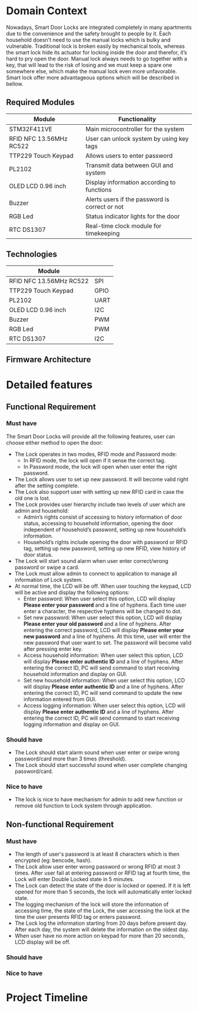# Domain Context
Nowadays, Smart Door Locks are integrated completely in many apartments due to the convenience and the safety brought to people by it. Each household doesn’t need to use the manual locks which is bulky and vulnerable. Traditional lock is broken easily by mechanical tools, whereas the smart lock hide its actuator for locking inside the door and therefor, it’s hard to pry open the door. Manual lock always needs to go together with a key, that will lead to the risk of losing and we must keep a spare one somewhere else, which make the manual lock even more unfavorable. Smart lock offer more advantageous options which will be described in bellow.

## Required Modules
| Module                   | Functionality                                     |
| -------------------------| ------------------------------------------------- |
| STM32F411VE              | Main microcontroller for the system               |
| RFID NFC 13.56MHz RC522  | User can unlock system by using key tags          |
| TTP229 Touch Keypad      | Allows users to enter password                    |
| PL2102                   | Transmit data between GUI and system              |
| OLED LCD 0.96 inch       | Display information according to functions        |
| Buzzer                   | Alerts users if the password is correct or not    |
| RGB Led                  | Status indicator lights for the door              |
| RTC DS1307               | Real-time clock module for timekeeping            |

## Technologies
| Module                   |        |
| -------------------------| -------|
| RFID NFC 13.56MHz RC522  | SPI    |
| TTP229 Touch Keypad      | GPIO   |
| PL2102                   | UART   |
| OLED LCD 0.96 inch       | I2C    |
| Buzzer                   | PWM    |
| RGB Led                  | PWM    |
| RTC DS1307               | I2C    |

## Firmware Architecture

# Detailed features

## Functional Requirement
### Must have
The Smart Door Locks will provide all the following features, user can choose either method to open the door:
- The Lock operates in two modes, RFID mode and Password mode:
    + In RFID mode, the lock will open if it sense the correct tag. 
    + In Password mode, the lock will open when user enter the right password. 
- The Lock allows user to set up new password. It will become valid right after the setting complete. 
- The Lock also support user with setting up new RFID card in case the old one is lost.
- The Lock provides user hierarchy include two levels of user which are admin and household:
    + Admin’s rights consist of accessing to history information of door status, accessing to household information, opening the door independent of household’s password, setting up new household’s information. 
    + Household’s rights include opening the door with password or RFID tag, setting up new password, setting up new RFID, view history of door status.
- The Lock will start sound alarm when user enter correct/wrong password or swipe a card. 
- The Lock must allow admin to connect to application to manage all information of Lock system.
- At normal time, the LCD will be off. When user touching the keypad, LCD will be active and display the following options:
    + Enter password:
    When user select this option, LCD will display **Please enter your password** and a line of hyphens. Each time user enter a character, the respective hyphens will be changed to dot.
    + Set new password:
    When user select this option, LCD will display **Please enter your old password** and a line of hyphens. After entering the correct password, LCD will display **Please enter your new password** and a line of hyphens. At this time, user will enter the new password that user want to set. The password will become valid after pressing enter key.
    + Access household information:
    When user select this option, LCD will display **Please enter authentic ID** and a line of hyphens. After entering the correct ID, PC will send command to start receiving household information and display on GUI.
    + Set new household information:
    When user select this option, LCD will display **Please enter authentic ID** and a line of hyphens. After entering the correct ID, PC will send command to update the new information entered from GUI.
    + Access logging information:
    When user select this option, LCD will display **Please enter authentic ID** and a line of hyphens. After entering the correct ID, PC will send command to start receiving logging information and display on GUI.

### Should have
- The Lock should start alarm sound when user enter or swipe wrong password/card more than 3 times (threshold).
- The Lock should start successful sound when user complete changing password/card.

### Nice to have 
- The lock is nice to have mechanism for admin to add new function or remove old function to Lock system through application. 

## Non-functional Requirement

### Must have
- The length of user's password is at least 8 characters which is then encrypted (eg: bencode, hash).
- The Lock allow user enter wrong password or wrong RFID at most 3 times. After user fail at entering password or RFID tag at fourth time, the Lock will enter Double Locked state in 5 minutes.
- The Lock can detect the state of the door is locked or opened. If it is left opened for more than 5 seconds, the lock will automatically enter locked state.
- The logging mechanism of the lock will store the information of accessing time, the state of the Lock, the user accessing the lock at the time the user presents RFID tag or enters password.
- The Lock log the information starting from 20 days before present day. After each day, the system will delete the information on the oldest day.
- When user have no more action on keypad for more than 20 seconds, LCD display will be off.

### Should have


### Nice to have

# Project Timeline 

<!-- add timeline here -->